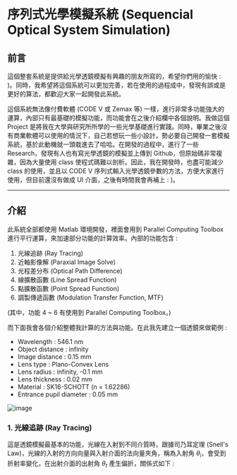 # 序列式光學模擬系統 (Sequencial Optical System Simulation)

## 前言
這個整套系統是提供給光學透鏡模擬有興趣的朋友所寫的，希望你們用的愉快 : )。同時，我希望將這個系統可以更加完善，若在使用的過程成中，發現有誤或是更好的算法，都歡迎大家一起開發此系統。

這個系統無法像付費軟體 (CODE V 或 Zemax 等) 一樣，進行非常多功能強大的運算，內部只有最基礎的模擬功能，而功能會在之後介紹欄中各個說明。我做這個 Project 是將我在大學與研究所所學的一些光學基礎進行實踐。同時，畢業之後沒有商業軟體可以使用的情況下，自己若想玩一些小設計，勢必要自己開發一套模擬系統，基於此動機就一頭栽進去了哈哈。在開發的過程中，進行了一些 Research，發現有人也有寫光學透鏡的模擬並上傳到 Github，但原始碼非常複雜，因為大量使用 class 使程式碼難以剖析。因此，我在開發時，也盡可能減少 class 的使用，並且以 CODE V 序列式輸入光學透鏡參數的方法，方便大家進行使用，但目前還沒有做成 UI 介面，之後有時間我會再補上 : )。

---
## 介紹
此系統全部都使用 Matlab 環境開發，裡面會用到 Parallel Computing Toolbox 進行平行運算，來加速部分功能的計算效率。內部的功能包含 :

1. 光線追跡 (Ray Tracing)
2. 近軸影像解 (Paraxial Image Solve)
3. 光程差分布 (Optical Path Difference)
4. 線擴散函數 (Line Spread Function)
5. 點擴散函數 (Point Spread Function)
6. 調製傳遞函數 (Modulation Transfer Function, MTF)

(其中，功能 4 ~ 6 有使用到 Parallel Computing Toolbox。)

而下面我會各個介紹整體我計算的方法與功能。在此我先建立一個透鏡來做範例 : 

* Wavelength : 546.1 nm
* Object distance : infinity
* Image distance : 0.15 mm
* Lens type : Plano-Convex Lens
* Lens radius : infinity, -0.1 mm
* Lens thickness : 0.02 mm
* Material : SK16-SCHOTT (n = 1.62286)
* Entrance pupil diameter : 0.05 mm

![image]()

### 1. 光線追跡 (Ray Tracing)

這是透鏡模擬最基本的功能，光線在入射到不同介質時，跟據司乃耳定理 (Snell's Law)，光線的入射的方向向量與入射介面的法向量夾角，稱為入射角 ${\theta_i}$，會受到折射率變化，在出射介面的出射角 ${\theta_t}$ 產生偏折，關係式如下 : 


